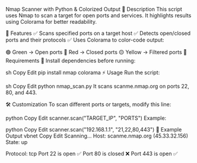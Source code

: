 Nmap Scanner with Python & Colorized Output
📌 Description
This script uses Nmap to scan a target for open ports and services. It highlights results using Colorama for better readability.

🚀 Features
✅ Scans specified ports on a target host
✅ Detects open/closed ports and their protocols
✅ Uses Colorama to color-code output:

🟢 Green → Open ports
🔴 Red → Closed ports
🟡 Yellow → Filtered ports
🔧 Requirements
📌 Install dependencies before running:

sh
Copy
Edit
pip install nmap colorama
⚡ Usage
Run the script:

sh
Copy
Edit
python nmap_scan.py
It scans scanme.nmap.org on ports 22, 80, and 443.

🛠 Customization
To scan different ports or targets, modify this line:

python
Copy
Edit
scanner.scan("TARGET_IP", "PORTS")
Example:

python
Copy
Edit
scanner.scan("192.168.1.1", "21,22,80,443")
📜 Example Output
vbnet
Copy
Edit
Scanning...
Host: scanme.nmap.org (45.33.32.156)
State: up

Protocol: tcp
Port 22 is open  ✅
Port 80 is closed ❌
Port 443 is open  ✅
